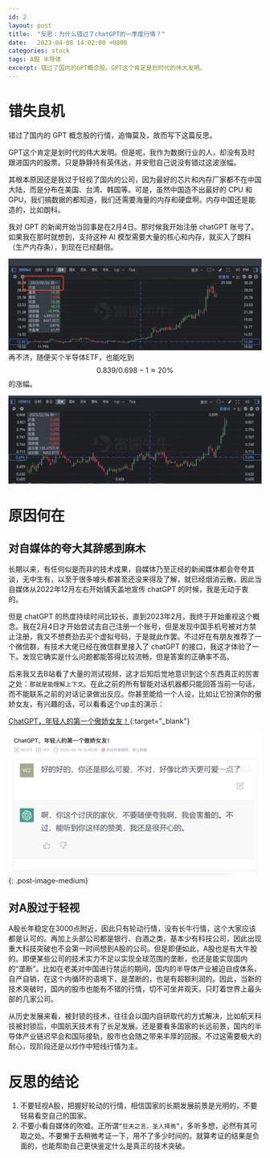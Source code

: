 ```yaml
---
id: 2
layout: post
title:  "反思：为什么错过了chatGPT的一季度行情？"
date:   2023-04-08 14:02:00 +0800
categories: stock
tags: A股 半导体
excerpt: 错过了国内的GPT概念股。GPT这个肯定是划时代的伟大发明。
---
```


# 错失良机

错过了国内的 GPT 概念股的行情，追悔莫及，故而写下这篇反思。

GPT这个肯定是划时代的伟大发明。但是呢，我作为数据行业的人，却没有及时跟进国内的股票。只是静静持有英伟达，并安慰自己说没有错过这波涨幅。

其根本原因还是我过于轻视了国内的公司，因为最好的芯片和内存厂家都不在中国大陆，而是分布在美国、台湾、韩国等。可是，虽然中国造不出最好的 CPU 和 GPU，我们搞数据的都知道，我们还需要海量的内存和硬盘啊。内存中国还是能造的，比如朗科。

我对 GPT 的新闻开始当回事是在2月4日。那时候我开始注册 chatGPT 账号了。如果我在那时就想到，支持这种 AI 模型需要大量的核心和内存，就买入了朗科（生产内存条），到现在已经翻倍。

![朗科科技2023年一季度走势图](/assets/images/2/2-1.png)
再不济，随便买个半导体ETF，也能吃到 $$ 0.839/0.698-1 \approx 20\% $$ 的涨幅。


![半导体ETF2023年一季度走势图](/assets/images/2/2-2.png)

# 原因何在

## 对自媒体的夸大其辞感到麻木

长期以来，有任何似是而非的技术成果，自媒体乃至正经的新闻媒体都会夸夸其谈，无中生有，以至于很多噱头都甚至还没来得及了解，就已经烟消云散。因此当自媒体从2022年12月左右开始铺天盖地宣传 chatGPT 的时候，我是无动于衷的。

但是 chatGPT 的热度持续时间比较长，直到2023年2月，我终于开始重视这个概念。我在2月4日才开始尝试去自己注册一个账号，但是发现中国手机号被对方禁止注册，我又不想费劲去买个虚拟号码，于是就此作罢。不过好在有朋友推荐了一个微信群，有技术大佬已经在微信群里接入了 chatGPT 的接口，我这才体验了一下。发现它确实是什么问题都能答得比较流畅，但是答案的正确率不高。

后来我又去B站看了大量的测试视频，这才后知后觉地意识到这个东西真正的厉害之处：`那就是能理解上下文`。在此之前的所有智能对话机器都只能回答当前一句话，而不能联系之前的对话记录做出反应。你甚至能给一个人设，比如让它扮演你的傲娇女友，有兴趣的话，可以看看这个up主的演示：

[ChatGPT，年轻人的第一个傲娇女友！](https://www.bilibili.com/video/BV1i24y1s7Uj/?spm_id_from=333.337.search-card.all.click&vd_source=4acd9097fc7349f10ab730540c33915b){:target="_blank"}

![ChatGPT，年轻人的第一个傲娇女友！](/assets/images/2/2-3.png){: .post-image-medium}

## 对A股过于轻视

A股长年稳定在3000点附近，因此只有轮动行情，没有长牛行情，这个大家应该都是认可的。再加上头部公司都是银行、白酒之类，基本少有科技公司，因此出现重大科技突破也不会第一时间想到A股的公司。但是即便如此，A股也是有大牛股的。即便某些公司的技术实力不足以实现全球范围的垄断，也还是能实现国内的“垄断”。比如在老美对中国进行禁运的期间，国内的半导体产业被迫自成体系，自产自销，在这个内循环的语境下，是垄断的，也是有超额利润的。因此，当新的技术突破时，国内的股市也能有不错的行情，切不可坐井观天，只盯着世界上最头部的几家公司。

从历史发展来看，被封锁的技术，往往会以国内自研取代的方式解决，比如航天科技被封锁后，中国航天技术有了长足发展。还是要看多国家的长远前景，国内的半导体产业链迟早会和国际接轨，股市也会随之带来丰厚的回报。不过这需要极大的耐心，现阶段还是以炒作中短线行情为主。


# 反思的结论

1. 不要轻视A股，把握好轮动的行情，相信国家的长期发展前景是光明的，不要轻易看空自己的国家。
2. 不要小看自媒体的吹嘘。正所谓`“狂夫之言，圣人择焉”`，多听多想，必然有其可取之处。不要懒于去稍微考证一下，用不了多少时间的。就算考证的结果是负面的，也能帮助自己更快鉴定什么是真正的技术突破。

